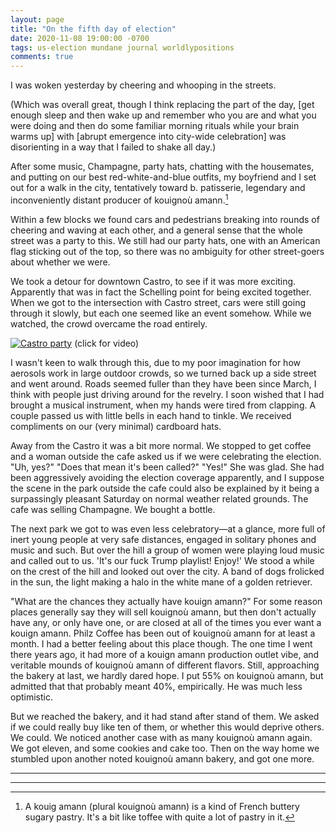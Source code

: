 ```yaml
---
layout: page
title: "On the fifth day of election"
date: 2020-11-08 19:00:00 -0700
tags: us-election mundane journal worldlypositions
comments: true
---
```

I was woken yesterday by cheering and whooping in the streets.

(Which was overall great, though I think replacing the part of the day, [get enough sleep and then wake up and remember who you are and what you were doing and then do some familiar morning rituals while your brain warms up] with [abrupt emergence into city-wide celebration] was disorienting in a way that I failed to shake all day.)

After some music, Champagne, party hats, chatting with the housemates, and putting on our best red-white-and-blue outfits, my boyfriend and I set out for a walk in the city, tentatively toward b. patisserie, legendary and inconveniently distant producer of kouignoù amann.[^1]

Within a few blocks we found cars and pedestrians breaking into rounds of cheering and waving at each other, and a general sense that the whole street was a party to this. We still had our party hats, one with an American flag sticking out of the top, so there was no ambiguity for other street-goers about whether we were.

We took a detour for downtown Castro, to see if it was more exciting. Apparently that was in fact the Schelling point for being excited together. When we got to the intersection with Castro street, cars were still going through it slowly, but each one seemed like an event somehow. While we watched, the crowd overcame the road entirely.

[![Castro party](https://worldspiritsockpuppet.com/assets/castroparty.png)](https://photos.google.com/share/AF1QipMCa9vDPnFFj_bvlkjKYfxDVDFCY8tliZ29oN7VRFP5aMDyJqebh3RWVUSajUxIMw/photo/AF1QipNorZHqiyOGLq_5ruTe6OwXolcKcysu94ZJfrc_?key=cmRCcUxaWV82RXpMRDUwS2hYcDJxbzhJNFpCZGxR)
(click for video)

I wasn't keen to walk through this, due to my poor imagination for how aerosols work in large outdoor crowds, so we turned back up a side street and went around. Roads seemed fuller than they have been since March, I think with people just driving around for the revelry. I soon wished that I had brought a musical instrument, when my hands were tired from clapping. A couple passed us with little bells in each hand to tinkle. We received compliments on our (very minimal) cardboard hats.

Away from the Castro it was a bit more normal. We stopped to get coffee and a woman outside the cafe asked us if we were celebrating the election. "Uh, yes?" "Does that mean it's been called?" "Yes!" She was glad. She had been aggressively avoiding the election coverage apparently, and I suppose the scene in the park outside the cafe could also be explained by it being a surpassingly pleasant Saturday on normal weather related grounds. The cafe was selling Champagne. We bought a bottle.

The next park we got to was even less celebratory—at a glance, more full of inert young people at very safe distances, engaged in solitary phones and music and such. But over the hill a group of women were playing loud music and called out to us. 'It's our fuck Trump playlist! Enjoy!' We stood a while on the crest of the hill and looked out over the city. A band of dogs frolicked in the sun, the light making a halo in the white mane of a golden retriever.

"What are the chances they actually have kouign amann?" For some reason places generally say they will sell kouignoù amann, but then don't actually have any, or only have one, or are closed at all of the times you ever want a kouign amann. Philz Coffee has been out of kouignoù amann for at least a month. I had a better feeling about this place though. The one time I went there years ago, it had more of a kouign amann production outlet vibe, and veritable mounds of kouignoù amann of different flavors. Still, approaching the bakery at last, we hardly dared hope. I put 55% on kouignoù amann, but admitted that that probably meant 40%, empirically. He was much less optimistic.

But we reached the bakery, and it had stand after stand of them. We asked if we could really buy like ten of them, or whether this would deprive others. We could. We noticed another case with as many kouignoù amann again. We got eleven, and some cookies and cake too. Then on the way home we stumbled upon another noted kouignoù amann bakery, and got one more.


***
***


[^1]: A kouig amann (plural kouignoù amann) is a kind of French buttery sugary pastry. It's a bit like toffee with quite a lot of pastry in it.
